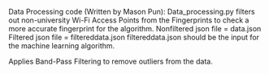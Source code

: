 Data Processing code (Written by Mason Pun):
Data_processing.py filters out non-university Wi-Fi Access Points from the Fingerprints to check a more accurate fingerprint for the algorithm.
Nonfiltered json file = data.json
Filtered json file = filtereddata.json
filtereddata.json should be the input for the machine learning algorithm.


Applies Band-Pass Filtering to remove outliers from the data.

